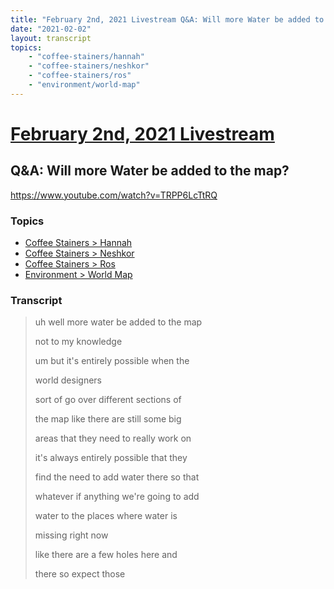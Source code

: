 ```yaml
---
title: "February 2nd, 2021 Livestream Q&A: Will more Water be added to the map?"
date: "2021-02-02"
layout: transcript
topics:
    - "coffee-stainers/hannah"
    - "coffee-stainers/neshkor"
    - "coffee-stainers/ros"
    - "environment/world-map"
---
```

# [February 2nd, 2021 Livestream](../2021-02-02.md)
## Q&A: Will more Water be added to the map?
https://www.youtube.com/watch?v=TRPP6LcTtRQ

### Topics
* [Coffee Stainers > Hannah](../topics/coffee-stainers/hannah.md)
* [Coffee Stainers > Neshkor](../topics/coffee-stainers/neshkor.md)
* [Coffee Stainers > Ros](../topics/coffee-stainers/ros.md)
* [Environment > World Map](../topics/environment/world-map.md)

### Transcript

> uh well more water be added to the map
> 
> not to my knowledge
> 
> um but it's entirely possible when the
> 
> world designers
> 
> sort of go over different sections of
> 
> the map like there are still some big
> 
> areas that they need to really work on
> 
> it's always entirely possible that they
> 
> find the need to add water there so that
> 
> whatever if anything we're going to add
> 
> water to the places where water is
> 
> missing right now
> 
> like there are a few holes here and
> 
> there so expect those
> 
